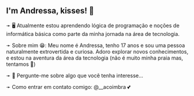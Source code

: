 ## I'm Andressa, kisses! 💋
➛ 🖥️ Atualmente estou aprendendo lógica de programação e noções de informática básica como parte da minha jornada na área de tecnologia.

➛ Sobre mim 😁: Meu nome é Andressa, tenho 17 anos e sou uma pessoa naturalmente extrovertida e curiosa. Adoro explorar novos conhecimentos, e estou na aventura da área da tecnologia (não é muito minha praia mas, tentamos 🥲)

➛ 💬 Pergunte-me sobre algo que você tenha interesse...

➛ Como entrar em contato comigo: @__acoimbra 💕



